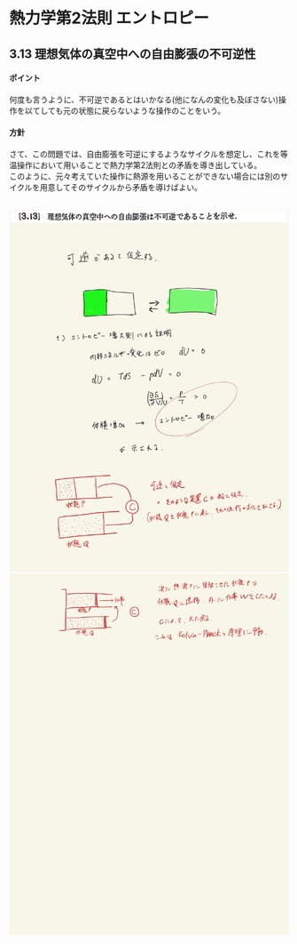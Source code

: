 <script type="text/javascript" async src="https://cdnjs.cloudflare.com/ajax/libs/mathjax/2.7.7/MathJax.js?config=TeX-MML-AM_CHTML">


</script>

<script type="text/x-mathjax-config">
 MathJax.Hub.Config({
 tex2jax: {
 inlineMath: [['$', '$'] ],
 displayMath: [ ['$$','$$'], ["\\[","\\]"] ]
 }
 });
</script>

# 熱力学第2法則 エントロピー
## 3.13 理想気体の真空中への自由膨張の不可逆性

#### ポイント

何度も言うように、不可逆であるとはいかなる(他になんの変化も及ぼさない)操作を以てしても元の状態に戻らないような操作のことをいう。

#### 方針

さて、この問題では、自由膨張を可逆にするようなサイクルを想定し、これを等温操作において用いることで熱力学第2法則との矛盾を導き出している。
<br>
このように、元々考えていた操作に熱源を用いることができない場合には別のサイクルを用意してそのサイクルから矛盾を導けばよい。
<br>
<br>

<img width="600" alt="Harashima-67" src="./images/Harashima-67.jpg">
<img width="600" alt="Harashima-68" src="./images/Harashima-68.jpg">